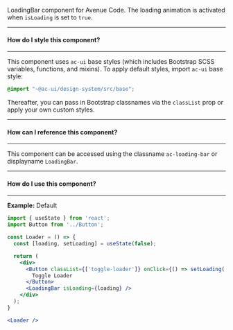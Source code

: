 LoadingBar component for Avenue Code.
The loading animation is activated when `isLoading` is set to `true`.

___
#### **How do I style this component?**
___
This component uses `ac-ui` base styles (which includes Bootstrap SCSS variables, functions, and mixins).
To apply default styles, import `ac-ui` base style:
```scss
@import "~@ac-ui/design-system/src/base";
```
  
Thereafter, you can pass in Bootstrap classnames via the `classList` prop or apply your own custom styles.

___
#### **How can I reference this component?**
___
This component can be accessed using the classname `ac-loading-bar` or displayname `LoadingBar`.

___
#### **How do I use this component?**
___
**Example:** Default
```jsx
import { useState } from 'react';
import Button from '../Button';

const Loader = () => {
  const [loading, setLoading] = useState(false);

  return (
    <div>
      <Button classList={['toggle-loader']} onClick={() => setLoading(!loading)}>
        Toggle Loader
      </Button>
      <LoadingBar isLoading={loading} />
    </div>
  );
}

<Loader />
```
